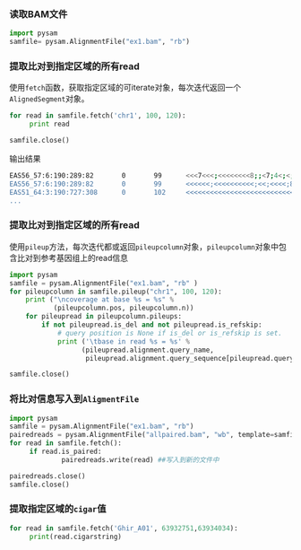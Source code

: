 ### 读取BAM文件

```python
import pysam
samfile= pysam.AlignmentFile("ex1.bam", "rb")
```

### 提取比对到指定区域的所有read

使用`fetch`函数，获取指定区域的可iterate对象，每次迭代返回一个`AlignedSegment`对象。

```python
for read in samfile.fetch('chr1', 100, 120):
     print read

samfile.close()
```

输出结果

```bash
EAS56_57:6:190:289:82       0       99      <<<7<<<;<<<<<<<<8;;<7;4<;<;;;;;94<;     69      CTCAAGGTTGTTGCAAGGGGGTCTATGTGAACAAA     0       192     1
EAS56_57:6:190:289:82       0       99      <<<<<<;<<<<<<<<<<;<<;<<<<;8<6;9;;2;     137     AGGGGTGCAGAGCCGAGTCACGGGGTTGCCAGCAC     73      64      1
EAS51_64:3:190:727:308      0       102     <<<<<<<<<<<<<<<<<<<<<<<<<<<::<<<844     99      GGTGCAGAGCCGAGTCACGGGGTTGCCAGCACAGG     99      18      1
...

```

### 提取比对到指定区域的所有read

使用`pileup`方法，每次迭代都或返回`pileupcolumn`对象，`pileupcolumn`对象中包含比对到参考基因组上的read信息

```python
import pysam
samfile = pysam.AlignmentFile("ex1.bam", "rb" )
for pileupcolumn in samfile.pileup("chr1", 100, 120):
    print ("\ncoverage at base %s = %s" %
           (pileupcolumn.pos, pileupcolumn.n))
    for pileupread in pileupcolumn.pileups:
        if not pileupread.is_del and not pileupread.is_refskip:
            # query position is None if is_del or is_refskip is set.
            print ('\tbase in read %s = %s' %
                  (pileupread.alignment.query_name,
                   pileupread.alignment.query_sequence[pileupread.query_position]))

samfile.close()
```

### 将比对信息写入到`AligmentFile`

```python
import pysam
samfile = pysam.AlignmentFile("ex1.bam", "rb")
pairedreads = pysam.AlignmentFile("allpaired.bam", "wb", template=samfile)
for read in samfile.fetch():
     if read.is_paired:
             pairedreads.write(read) ##写入到新的文件中

pairedreads.close()
samfile.close()
```

### 提取指定区域的`cigar`值

```python
for read in samfile.fetch('Ghir_A01', 63932751,63934034):
     print(read.cigarstring)
```



